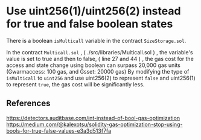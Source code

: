 # Use uint256(1)/uint256(2) instead for true and false boolean states

There is a boolean `isMulticall` variable in the contract `SizeStorage.sol`.

In the contract `Multicall.sol` , ( ./src/libraries/Multicall.sol ) , the variable's value is set to true and then to false, ( line 27 and 44 ) , the gas cost for the access and state change using boolean can surpass 20,000 gas units (Gwarmaccess: 100 gas, and Gsset: 20000 gas)
By modifying the type of `isMulticall` to `uint256` and use uint256(2) to represent `false` and uint256(1) to represent `true`, the gas cost will be significantly less.

## References
https://detectors.auditbase.com/int-instead-of-bool-gas-optimization
https://medium.com/@kalexotsu/solidity-gas-optimization-stop-using-bools-for-true-false-values-e3a3d513f7fa